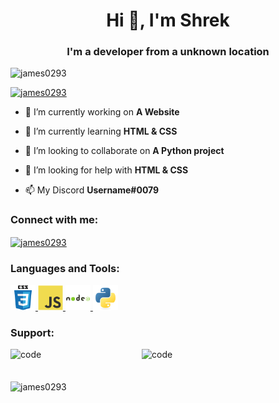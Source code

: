 <h1 align="center">Hi 👋, I'm Shrek</h1>
<h3 align="center">I'm a developer from a unknown location</h3>

<p align="left"> <img src="https://komarev.com/ghpvc/?username=james0293&label=Profile%20views&color=0e75b6&style=flat" alt="james0293" /> </p>

<p align="left"> <a href="https://github.com/ryo-ma/github-profile-trophy"><img src="https://github-profile-trophy.vercel.app/?username=james0293" alt="james0293" /></a> </p>

- 🔭 I’m currently working on **A Website**

- 🌱 I’m currently learning **HTML & CSS**

- 👯 I’m looking to collaborate on **A Python project**

- 🤝 I’m looking for help with **HTML & CSS**

- 📫 My Discord **Username#0079**

<h3 align="left">Connect with me:</h3>
<p align="left">
<a href="https://dev.to/james0293" target="blank"><img align="center" src="https://raw.githubusercontent.com/rahuldkjain/github-profile-readme-generator/master/src/images/icons/Social/devto.svg" alt="james0293" height="30" width="40" /></a>
</p>

<h3 align="left">Languages and Tools:</h3>
<p align="left"> <a href="https://www.w3schools.com/css/" target="_blank" rel="noreferrer"> <img src="https://raw.githubusercontent.com/devicons/devicon/master/icons/css3/css3-original-wordmark.svg" alt="css3" width="40" height="40"/> </a> <a href="https://developer.mozilla.org/en-US/docs/Web/JavaScript" target="_blank" rel="noreferrer"> <img src="https://raw.githubusercontent.com/devicons/devicon/master/icons/javascript/javascript-original.svg" alt="javascript" width="40" height="40"/> </a> <a href="https://nodejs.org" target="_blank" rel="noreferrer"> <img src="https://raw.githubusercontent.com/devicons/devicon/master/icons/nodejs/nodejs-original-wordmark.svg" alt="nodejs" width="40" height="40"/> </a> <a href="https://www.python.org" target="_blank" rel="noreferrer"> <img src="https://raw.githubusercontent.com/devicons/devicon/master/icons/python/python-original.svg" alt="python" width="40" height="40"/> </a> </p>

<h3 align="left">Support:</h3>
<p><a href="https://www.buymeacoffee.com/code"> <img align="left" src="https://cdn.buymeacoffee.com/buttons/v2/default-yellow.png" height="50" width="210" alt="code" /></a><a href="https://ko-fi.com/code"> <img align="left" src="https://cdn.ko-fi.com/cdn/kofi3.png?v=3" height="50" width="210" alt="code" /></a></p><br><br>

<p><img align="center" src="https://github-readme-stats.vercel.app/api/top-langs?username=james0293&show_icons=true&locale=en&layout=compact" alt="james0293" /></p>

